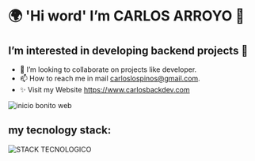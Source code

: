 #	:earth_africa: 'Hi word' I’m CARLOS ARROYO :wave:
## I’m interested in **developing backend** projects 🚀

- 💞️ I’m looking to collaborate on projects like developer.
- 📫 How to reach me in mail carloslospinos@gmail.com.
- ✨ Visit my Website https://www.carlosbackdev.com



![inicio bonito web](https://github.com/user-attachments/assets/44d730eb-3711-4da7-bb01-9c898c48be77)

## my tecnology stack:


![STACK TECNOLOGICO](https://github.com/user-attachments/assets/110beaff-4b10-4c58-abfd-763787dbc990)
